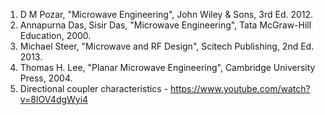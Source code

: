 1. D M Pozar, "Microwave Engineering", John Wiley & Sons, 3rd Ed. 2012.    
2. Annapurna Das, Sisir Das, "Microwave Engineering", Tata McGraw-Hill Education, 2000.     
3. Michael Steer, "Microwave and RF Design", Scitech Publishing, 2nd Ed. 2013.  
4. Thomas H. Lee, "Planar Microwave Engineering", Cambridge University Press, 2004.  
5. Directional coupler characteristics - https://www.youtube.com/watch?v=8lOV4dgWyi4
